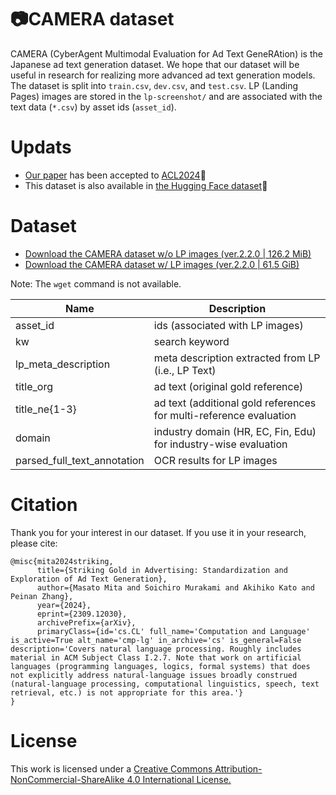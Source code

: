 

# 📷CAMERA dataset
CAMERA (CyberAgent Multimodal Evaluation for Ad Text GeneRAtion) is the Japanese ad text generation dataset.
We hope that our dataset will be useful in research for realizing more advanced ad text generation models.
The dataset is split into `train.csv`, `dev.csv`, and `test.csv`. LP (Landing Pages) images are stored in the `lp-screenshot/` and are associated with the text data (`*.csv`) by asset ids (`asset_id`).

# Updats
- [Our paper](https://arxiv.org/abs/2309.12030) has been accepted to [ACL2024](https://2024.aclweb.org/)🎉
- This dataset is also available in [the Hugging Face dataset](https://huggingface.co/datasets/cyberagent/camera)🎉



# Dataset
- [Download the CAMERA dataset w/o LP images (ver.2.2.0 | 126.2 MiB)](https://storage.googleapis.com/camera-public/camera-v2.2-minimal.tar.gz)
- [Download the CAMERA dataset w/ LP images (ver.2.2.0 | 61.5 GiB)](https://storage.googleapis.com/camera-public/camera-v2.2.tar.gz)

Note: The `wget` command is not available.


|  Name  |  Description  |
| ---- | ---- |
|  asset_id  |  ids (associated with LP images)  |
|  kw  |  search keyword  |
|  lp_meta_description  |  meta description extracted from LP (i.e., LP Text)|
|  title_org  |  ad text (original gold reference) |
|  title_ne{1-3}  |  ad text (additional gold references for multi-reference evaluation |
|  domain  |  industry domain (HR, EC, Fin, Edu) for industry-wise evaluation |
|  parsed_full_text_annotation  |  OCR results for LP images  |





# Citation
Thank you for your interest in our dataset. If you use it in your research, please cite:

```
@misc{mita2024striking,
      title={Striking Gold in Advertising: Standardization and Exploration of Ad Text Generation}, 
      author={Masato Mita and Soichiro Murakami and Akihiko Kato and Peinan Zhang},
      year={2024},
      eprint={2309.12030},
      archivePrefix={arXiv},
      primaryClass={id='cs.CL' full_name='Computation and Language' is_active=True alt_name='cmp-lg' in_archive='cs' is_general=False description='Covers natural language processing. Roughly includes material in ACM Subject Class I.2.7. Note that work on artificial languages (programming languages, logics, formal systems) that does not explicitly address natural-language issues broadly construed (natural-language processing, computational linguistics, speech, text retrieval, etc.) is not appropriate for this area.'}
}
```

# License
This work is licensed under a [Creative Commons Attribution-NonCommercial-ShareAlike 4.0 International License.](https://creativecommons.org/licenses/by-nc-sa/4.0/)
